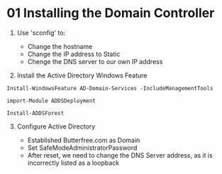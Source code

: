 # 01 Installing the Domain Controller

1. Use 'sconfig' to:
    - Change the hostname
    - Change the IP address to Static
    - Chenge the DNS server to our own IP address

2. Install the Active Directory Windows Feature

```shell
Install-WindowsFeature AD-Domain-Services -IncludeManagementTools

import-Module ADDSDeployment

Install-ADDSForest

```
3. Configure Active Directory
    - Established Butterfree.com as Domain
    - Set SafeModeAdministratorPassword
    - After reset, we need to change the DNS Server address, as it is incorrectly listed as a loopback

    ```Set-DNSClientServerAddress -InterfaceIndex 4  -ServerAddresses *ipofchoice*
    ```